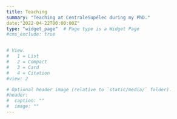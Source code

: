 ```yaml
---
title: Teaching
summary: "Teaching at CentraleSupélec during my PhD."
date:"2022-04-22T00:00:00Z"
type: "widget_page"  # Page type is a Widget Page
#cms_exclude: true


# View.
#   1 = List
#   2 = Compact
#   3 = Card
#   4 = Citation
#view: 2

# Optional header image (relative to `static/media/` folder).
#header:
#  caption: ""
#  image: ""
---
```

